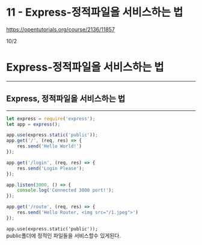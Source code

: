 # 11 - Express-정적파일을 서비스하는 법

<https://opentutorials.org/course/2136/11857>

10/2

# Express-정적파일을 서비스하는 법

--------------------------------------------------------------------------------

## Express, 정적파일을 서비스하는 법

--------------------------------------------------------------------------------

```javascript
let express = require('express');
let app = express();

app.use(express.static('public'));
app.get('/', (req, res) => {
    res.send('Hello World!')
});

app.get('/login', (req, res) => {
    res.send('Login Please');
});

app.listen(3000, () => {
    console.log('Connected 3000 port!');
});

app.get('/route', (req, res) => {
    res.send('Hello Router, <img src="/1.jpeg">')
});
```

`app.use(express.static('public'));`<br>
public폴더에 정적인 파일들을 서비스할수 있게된다.
